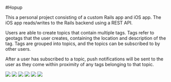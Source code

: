#Hopup

This a personal project consisting of a custom Rails app and iOS app. The iOS app reads/writes to the Rails backend using a REST API.

Users are able to create topics that contain multiple tags. Tags refer to geotags that the user creates, containing the location and description of the tag.
Tags are grouped into topics, and the topics can be subscribed to by other users.

After a user has subscribed to a topic, push notifications will be sent to the user as they come within proximity of any tags belonging to that topic.


[![](https://dl.dropbox.com/u/5991852/iOS/Hopup/signin.png)](https://dl.dropbox.com/u/5991852/iOS/Hopup/signin.png)
[![](https://dl.dropbox.com/u/5991852/iOS/Hopup/menu.png)](https://dl.dropbox.com/u/5991852/iOS/Hopup/menu.png)
[![](https://dl.dropbox.com/u/5991852/iOS/Hopup/topics.png)](https://dl.dropbox.com/u/5991852/iOS/Hopup/topics.png)
[![](https://dl.dropbox.com/u/5991852/iOS/Hopup/tags.png)](https://dl.dropbox.com/u/5991852/iOS/Hopup/tags.png)
[![](https://dl.dropbox.com/u/5991852/iOS/Hopup/new_tag.png)](https://dl.dropbox.com/u/5991852/iOS/Hopup/new_tag.png)
[![](https://dl.dropbox.com/u/5991852/iOS/Hopup/notifications.png)](https://dl.dropbox.com/u/5991852/iOS/Hopup/notifications.png)
